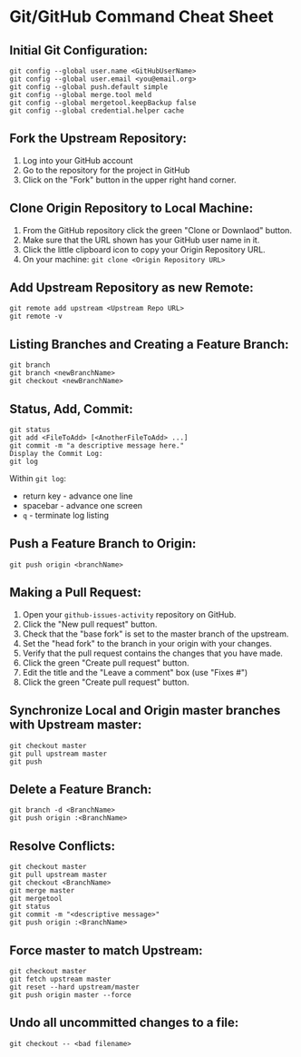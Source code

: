 # Git/GitHub Command Cheat Sheet

## Initial Git Configuration:

```
git config --global user.name <GitHubUserName>
git config --global user.email <you@email.org>
git config --global push.default simple
git config --global merge.tool meld
git config --global mergetool.keepBackup false
git config --global credential.helper cache
```

## Fork the Upstream Repository:

1. Log into your GitHub account
2. Go to the repository for the project in GitHub
3. Click on the "Fork" button in the upper right hand corner.

## Clone Origin Repository to Local Machine:
1. From the GitHub repository click the green "Clone or Downlaod" button.
2. Make sure that the URL shown has your GitHub user name in it.
3. Click the little clipboard icon to copy your Origin Repository URL.
4. On your machine: `git clone <Origin Repository URL>`


## Add Upstream Repository as new Remote:

```
git remote add upstream <Upstream Repo URL>
git remote -v
```


## Listing Branches and Creating a Feature Branch:

```
git branch
git branch <newBranchName>
git checkout <newBranchName>
```

## Status, Add, Commit:

```
git status
git add <FileToAdd> [<AnotherFileToAdd> ...]
git commit -m "a descriptive message here."
Display the Commit Log:
git log
```

Within `git log`:
 * return key - advance one line
 * spacebar - advance one screen
 * `q` - terminate log listing


## Push a Feature Branch to Origin:

`git push origin <branchName>`

## Making a Pull Request:

1. Open your `github-issues-activity` repository on GitHub.
2. Click the "New pull request" button.
3. Check that the "base fork" is set to the master branch of the upstream.
4. Set the "head fork" to the branch in your origin with your changes.
5. Verify that the pull request contains the changes that you have made.
6. Click the green "Create pull request" button.
7. Edit the title and the "Leave a comment" box (use "Fixes #<bugid>")
8. Click the green "Create pull request" button.

## Synchronize Local and Origin master branches with Upstream master:

```
git checkout master
git pull upstream master
git push
```

## Delete a Feature Branch:

```
git branch -d <BranchName>
git push origin :<BranchName>
```

## Resolve Conflicts:

```
git checkout master
git pull upstream master
git checkout <BranchName>
git merge master
git mergetool
git status
git commit -m "<descriptive message>"
git push origin :<BranchName>
```

## Force master to match Upstream:

```
git checkout master
git fetch upstream master
git reset --hard upstream/master
git push origin master --force
```

## Undo all uncommitted changes to a file:

```
git checkout -- <bad filename>
```


